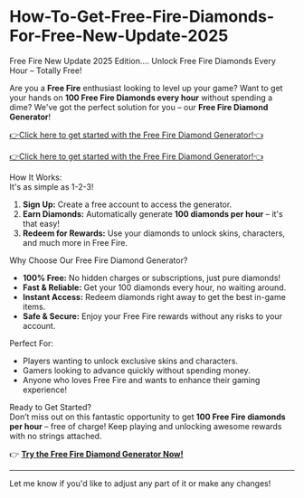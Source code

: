 # How-To-Get-Free-Fire-Diamonds-For-Free-New-Update-2025

Free Fire New Update 2025 Edition....
Unlock Free Fire Diamonds Every Hour – Totally Free!  

Are you a **Free Fire** enthusiast looking to level up your game? Want to get your hands on **100 Free Fire Diamonds every hour** without spending a dime? We've got the perfect solution for you – our **Free Fire Diamond Generator**!  

[👉Click here to get started with the Free Fire Diamond Generator!👈](https://shorturl.at/1p9mc) 

[👉Click here to get started with the Free Fire Diamond Generator!👈](https://shorturl.at/1p9mc) 


How It Works:  
It's as simple as 1-2-3!  
1. **Sign Up:** Create a free account to access the generator.  
2. **Earn Diamonds:** Automatically generate **100 diamonds per hour** – it's that easy!  
3. **Redeem for Rewards:** Use your diamonds to unlock skins, characters, and much more in Free Fire.  

Why Choose Our Free Fire Diamond Generator?  
- **100% Free:** No hidden charges or subscriptions, just pure diamonds!  
- **Fast & Reliable:** Get your 100 diamonds every hour, no waiting around.  
- **Instant Access:** Redeem diamonds right away to get the best in-game items.  
- **Safe & Secure:** Enjoy your Free Fire rewards without any risks to your account.  

Perfect For:  
- Players wanting to unlock exclusive skins and characters.  
- Gamers looking to advance quickly without spending money.  
- Anyone who loves Free Fire and wants to enhance their gaming experience!  

Ready to Get Started?  
Don’t miss out on this fantastic opportunity to get **100 Free Fire diamonds per hour** – free of charge! Keep playing and unlocking awesome rewards with no strings attached.  

👉 **[Try the Free Fire Diamond Generator Now!](https://shorturl.at/1p9mc)**  

---

Let me know if you'd like to adjust any part of it or make any changes!
